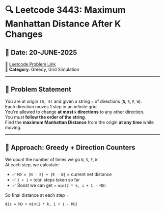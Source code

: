 # 🔍 Leetcode 3443: Maximum Manhattan Distance After K Changes
## 📅 Date: 20-JUNE-2025  
🔗 [Leetcode Problem Link](https://leetcode.com/problems/maximum-manhattan-distance-after-k-changes/)  
🧠 **Category**: Greedy, Grid Simulation  

---

## 📄 Problem Statement

You are at origin `(0, 0)` and given a string `s` of directions (`N`, `S`, `E`, `W`).  
Each direction moves 1 step in an infinite grid.  
You're allowed to change **at most `k` directions** to any other direction.  
You must **follow the order of the string**.  
Find the **maximum Manhattan Distance** from the origin **at any time** while moving.

---

## 🧠 Approach: Greedy + Direction Counters

We count the number of times we go `N`, `S`, `E`, `W`.  
At each step, we calculate:

- ✅ `MD = |N - S| + |E - W|` = current net distance
- ✅ `i + 1` = total steps taken so far
- ✅ Boost we can get = `min(2 * k, i + 1 - MD)`

So final distance at each step =  
```text
dis = MD + min(2 * k, i + 1 - MD)
